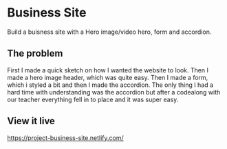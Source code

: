 # Business Site
Build a buisness site with a Hero image/video hero, form and accordion.

## The problem

First I made a quick sketch on how I wanted the website to look. Then I made a hero image header, which was quite easy. Then I made a form, which i styled a bit and then I made the accordion. The only thing I had a hard time with understanding was the accordion but after a codealong with our teacher everything fell in to place and it was super easy.

## View it live
https://project-business-site.netlify.com/
